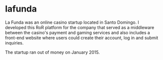 # lafunda

La Funda was an online casino startup located in Santo Domingo. I developed this RoR platform for the company that served as a middleware between the casino's payment and gaming services and also includes a front-end website where users could create their account, log in and submit inquiries. 

The startup ran out of money on January 2015.

